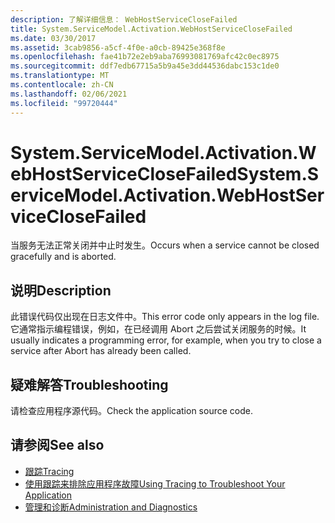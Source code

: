 ```yaml
---
description: 了解详细信息： WebHostServiceCloseFailed
title: System.ServiceModel.Activation.WebHostServiceCloseFailed
ms.date: 03/30/2017
ms.assetid: 3cab9856-a5cf-4f0e-a0cb-89425e368f8e
ms.openlocfilehash: fae41b72e2eb9aba76993081769afc42c0ec8975
ms.sourcegitcommit: ddf7edb67715a5b9a45e3dd44536dabc153c1de0
ms.translationtype: MT
ms.contentlocale: zh-CN
ms.lasthandoff: 02/06/2021
ms.locfileid: "99720444"
---
```

# <a name="systemservicemodelactivationwebhostserviceclosefailed"></a><span data-ttu-id="23103-103">System.ServiceModel.Activation.WebHostServiceCloseFailed</span><span class="sxs-lookup"><span data-stu-id="23103-103">System.ServiceModel.Activation.WebHostServiceCloseFailed</span></span>

<span data-ttu-id="23103-104">当服务无法正常关闭并中止时发生。</span><span class="sxs-lookup"><span data-stu-id="23103-104">Occurs when a service cannot be closed gracefully and is aborted.</span></span>  
  
## <a name="description"></a><span data-ttu-id="23103-105">说明</span><span class="sxs-lookup"><span data-stu-id="23103-105">Description</span></span>  

 <span data-ttu-id="23103-106">此错误代码仅出现在日志文件中。</span><span class="sxs-lookup"><span data-stu-id="23103-106">This error code only appears in the log file.</span></span> <span data-ttu-id="23103-107">它通常指示编程错误，例如，在已经调用 Abort 之后尝试关闭服务的时候。</span><span class="sxs-lookup"><span data-stu-id="23103-107">It usually indicates a programming error, for example, when you try to close a service after Abort has already been called.</span></span>  
  
## <a name="troubleshooting"></a><span data-ttu-id="23103-108">疑难解答</span><span class="sxs-lookup"><span data-stu-id="23103-108">Troubleshooting</span></span>  

 <span data-ttu-id="23103-109">请检查应用程序源代码。</span><span class="sxs-lookup"><span data-stu-id="23103-109">Check the application source code.</span></span>  
  
## <a name="see-also"></a><span data-ttu-id="23103-110">请参阅</span><span class="sxs-lookup"><span data-stu-id="23103-110">See also</span></span>

- [<span data-ttu-id="23103-111">跟踪</span><span class="sxs-lookup"><span data-stu-id="23103-111">Tracing</span></span>](index.md)
- [<span data-ttu-id="23103-112">使用跟踪来排除应用程序故障</span><span class="sxs-lookup"><span data-stu-id="23103-112">Using Tracing to Troubleshoot Your Application</span></span>](using-tracing-to-troubleshoot-your-application.md)
- [<span data-ttu-id="23103-113">管理和诊断</span><span class="sxs-lookup"><span data-stu-id="23103-113">Administration and Diagnostics</span></span>](../index.md)
